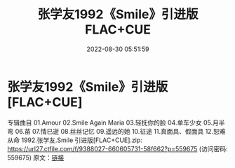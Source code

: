 ﻿---
title: 张学友1992《Smile》引进版FLAC+CUE
date: 2022-08-30 05:51:59
categories: APE、FLAC、MP3
tags: 华语中文
---
# 张学友1992《Smile》引进版[FLAC+CUE]

专辑曲目
01.Amour
02.Smile Again Maria
03.轻抚你的脸
04.单车少女
05.月半弯
06.苗
07.情已逝
08.丝丝记忆
09.遥远的她
10.征途
11.真面具、假面具
12.恕难从命
1992.张学友.Smile 引进版[FLAC+CUE].zip:
https://url27.ctfile.com/f/9388027-660605731-58f662?p=559675
(访问密码: 559675)
原文：[链接](https://blog.sina.com.cn/s/blog_1647c7e7601030z4t.html)